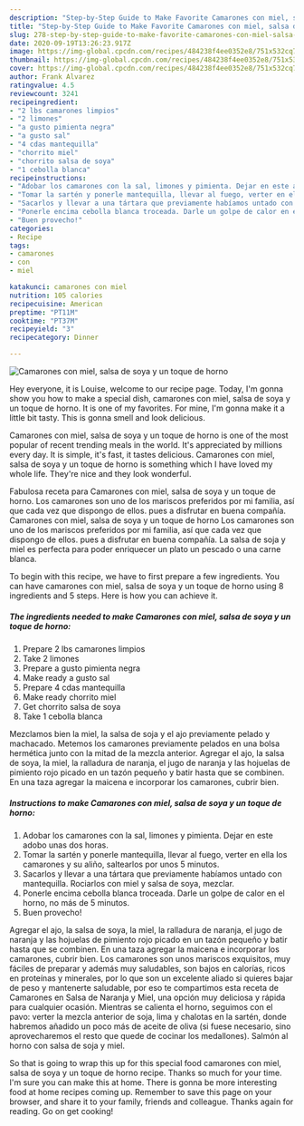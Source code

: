 ```yaml
---
description: "Step-by-Step Guide to Make Favorite Camarones con miel, salsa de soya y un toque de horno"
title: "Step-by-Step Guide to Make Favorite Camarones con miel, salsa de soya y un toque de horno"
slug: 278-step-by-step-guide-to-make-favorite-camarones-con-miel-salsa-de-soya-y-un-toque-de-horno
date: 2020-09-19T13:26:23.917Z
image: https://img-global.cpcdn.com/recipes/484238f4ee0352e8/751x532cq70/camarones-con-miel-salsa-de-soya-y-un-toque-de-horno-foto-principal.jpg
thumbnail: https://img-global.cpcdn.com/recipes/484238f4ee0352e8/751x532cq70/camarones-con-miel-salsa-de-soya-y-un-toque-de-horno-foto-principal.jpg
cover: https://img-global.cpcdn.com/recipes/484238f4ee0352e8/751x532cq70/camarones-con-miel-salsa-de-soya-y-un-toque-de-horno-foto-principal.jpg
author: Frank Alvarez
ratingvalue: 4.5
reviewcount: 3241
recipeingredient:
- "2 lbs camarones limpios"
- "2 limones"
- "a gusto pimienta negra"
- "a gusto sal"
- "4 cdas mantequilla"
- "chorrito miel"
- "chorrito salsa de soya"
- "1 cebolla blanca"
recipeinstructions:
- "Adobar los camarones con la sal, limones y pimienta. Dejar en este adobo unas dos horas."
- "Tomar la sartén y ponerle mantequilla, llevar al fuego, verter en ella los camarones y su aliño, saltearlos por unos 5 minutos."
- "Sacarlos y llevar a una tártara que previamente habíamos untado con mantequilla. Rociarlos con miel y salsa de soya, mezclar."
- "Ponerle encima cebolla blanca troceada. Darle un golpe de calor en el horno, no más de 5 minutos."
- "Buen provecho!"
categories:
- Recipe
tags:
- camarones
- con
- miel

katakunci: camarones con miel 
nutrition: 105 calories
recipecuisine: American
preptime: "PT11M"
cooktime: "PT37M"
recipeyield: "3"
recipecategory: Dinner

---
```



![Camarones con miel, salsa de soya y un toque de horno](https://img-global.cpcdn.com/recipes/484238f4ee0352e8/751x532cq70/camarones-con-miel-salsa-de-soya-y-un-toque-de-horno-foto-principal.jpg)

Hey everyone, it is Louise, welcome to our recipe page. Today, I'm gonna show you how to make a special dish, camarones con miel, salsa de soya y un toque de horno. It is one of my favorites. For mine, I'm gonna make it a little bit tasty. This is gonna smell and look delicious.

Camarones con miel, salsa de soya y un toque de horno is one of the most popular of recent trending meals in the world. It's appreciated by millions every day. It is simple, it's fast, it tastes delicious. Camarones con miel, salsa de soya y un toque de horno is something which I have loved my whole life. They're nice and they look wonderful.

Fabulosa receta para Camarones con miel, salsa de soya y un toque de horno. Los camarones son uno de los mariscos preferidos por mi familia, así que cada vez que dispongo de ellos. pues a disfrutar en buena compañía. Camarones con miel, salsa de soya y un toque de horno Los camarones son uno de los mariscos preferidos por mi familia, así que cada vez que dispongo de ellos. pues a disfrutar en buena compañía. La salsa de soja y miel es perfecta para poder enriquecer un plato un pescado o una carne blanca.


To begin with this recipe, we have to first prepare a few ingredients. You can have camarones con miel, salsa de soya y un toque de horno using 8 ingredients and 5 steps. Here is how you can achieve it.

<!--inarticleads1-->

##### The ingredients needed to make Camarones con miel, salsa de soya y un toque de horno:

1. Prepare 2 lbs camarones limpios
1. Take 2 limones
1. Prepare a gusto pimienta negra
1. Make ready a gusto sal
1. Prepare 4 cdas mantequilla
1. Make ready chorrito miel
1. Get chorrito salsa de soya
1. Take 1 cebolla blanca


Mezclamos bien la miel, la salsa de soja y el ajo previamente pelado y machacado. Metemos los camarones previamente pelados en una bolsa hermética junto con la mitad de la mezcla anterior. Agregar el ajo, la salsa de soya, la miel, la ralladura de naranja, el jugo de naranja y las hojuelas de pimiento rojo picado en un tazón pequeño y batir hasta que se combinen. En una taza agregar la maicena e incorporar los camarones, cubrir bien. 

<!--inarticleads2-->

##### Instructions to make Camarones con miel, salsa de soya y un toque de horno:

1. Adobar los camarones con la sal, limones y pimienta. Dejar en este adobo unas dos horas.
1. Tomar la sartén y ponerle mantequilla, llevar al fuego, verter en ella los camarones y su aliño, saltearlos por unos 5 minutos.
1. Sacarlos y llevar a una tártara que previamente habíamos untado con mantequilla. Rociarlos con miel y salsa de soya, mezclar.
1. Ponerle encima cebolla blanca troceada. Darle un golpe de calor en el horno, no más de 5 minutos.
1. Buen provecho!


Agregar el ajo, la salsa de soya, la miel, la ralladura de naranja, el jugo de naranja y las hojuelas de pimiento rojo picado en un tazón pequeño y batir hasta que se combinen. En una taza agregar la maicena e incorporar los camarones, cubrir bien. Los camarones son unos mariscos exquisitos, muy fáciles de preparar y además muy saludables, son bajos en calorías, ricos en proteínas y minerales, por lo que son un excelente aliado si quieres bajar de peso y mantenerte saludable, por eso te compartimos esta receta de Camarones en Salsa de Naranja y Miel, una opción muy deliciosa y rápida para cualquier ocasión. Mientras se calienta el horno, seguimos con el pavo: verter la mezcla anterior de soja, lima y chalotas en la sartén, donde habremos añadido un poco más de aceite de oliva (si fuese necesario, sino aprovecharemos el resto que quede de cocinar los medallones). Salmón al horno con salsa de soja y miel. 

So that is going to wrap this up for this special food camarones con miel, salsa de soya y un toque de horno recipe. Thanks so much for your time. I'm sure you can make this at home. There is gonna be more interesting food at home recipes coming up. Remember to save this page on your browser, and share it to your family, friends and colleague. Thanks again for reading. Go on get cooking!

